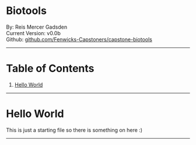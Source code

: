 # Biotools

By: Reis Mercer Gadsden\
Current Version: v0.0b\
Github: <a href ="https://github.com/Fenwicks-Capstoners/capstone-biotools">github.com/Fenwicks-Capstoners/capstone-biotools</a>

---

# Table of Contents
1. [Hello World](#hello)

---
# Hello World <a name ="hello"></a>
This is just a starting file so there is something on here :)

---